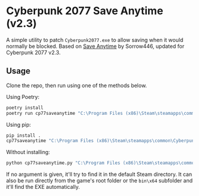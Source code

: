 # Cyberpunk 2077 Save Anytime (v2.3)

A simple utility to patch `Cyberpunk2077.exe` to allow saving when it would normally be blocked. Based on [Save Anytime](https://www.nexusmods.com/cyberpunk2077/mods/610) by Sorrow446, updated for Cyberpunk 2077 v2.3.

## Usage

Clone the repo, then run using one of the methods below.

Using Poetry:

```bash
poetry install
poetry run cp77saveanytime "C:\Program Files (x86)\Steam\steamapps\common\Cyberpunk 2077"
```

Using pip:

```bash
pip install .
cp77saveanytime "C:\Program Files (x86)\Steam\steamapps\common\Cyberpunk 2077"
```

Without installing:

```bash
python cp77saveanytime.py "C:\Program Files (x86)\Steam\steamapps\common\Cyberpunk 2077"
```

If no argument is given, it'll try to find it in the default Steam directory. It can also be run directly from the game's root folder or the `bin\x64` subfolder and it'll find the EXE automatically.
